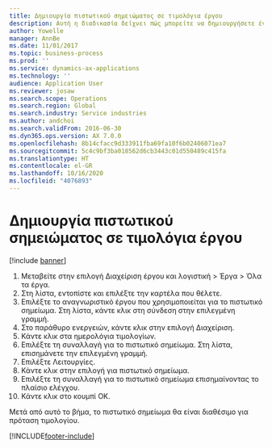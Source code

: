 ```yaml
---
title: Δημιουργία πιστωτικού σημειώματος σε τιμολόγια έργου
description: Αυτή η διαδικασία δείχνει πώς μπορείτε να δημιουργήσετε ένα πιστωτικό σημείωμα σε τιμολόγια έργου που έχουν καταχωρηθεί.
author: Yowelle
manager: AnnBe
ms.date: 11/01/2017
ms.topic: business-process
ms.prod: ''
ms.service: dynamics-ax-applications
ms.technology: ''
audience: Application User
ms.reviewer: josaw
ms.search.scope: Operations
ms.search.region: Global
ms.search.industry: Service industries
ms.author: andchoi
ms.search.validFrom: 2016-06-30
ms.dyn365.ops.version: AX 7.0.0
ms.openlocfilehash: 8b14cfacc9d333911fba69fa10f6b02406071ea7
ms.sourcegitcommit: 5c4c9bf3ba018562d6cb3443c01d550489c415fa
ms.translationtype: HT
ms.contentlocale: el-GR
ms.lasthandoff: 10/16/2020
ms.locfileid: "4076893"
---
```

# <a name="create-a-credit-note-on-project-invoices"></a>Δημιουργία πιστωτικού σημειώματος σε τιμολόγια έργου

[!include [banner](../../includes/banner.md)]

1. Μεταβείτε στην επιλογή Διαχείριση έργου και λογιστική > Έργα > Όλα τα έργα. 
2. Στη λίστα, εντοπίστε και επιλέξτε την καρτέλα που θέλετε. 
3. Επιλέξτε το αναγνωριστικό έργου που χρησιμοποιείται για το πιστωτικό σημείωμα. Στη λίστα, κάντε κλικ στη σύνδεση στην επιλεγμένη γραμμή. 
4. Στο παράθυρο ενεργειών, κάντε κλικ στην επιλογή Διαχείριση. 
5. Κάντε κλικ στα ημερολόγια τιμολογίων. 
6. Επιλέξτε τη συναλλαγή για το πιστωτικό σημείωμα. Στη λίστα, επισημάνετε την επιλεγμένη γραμμή. 
7. Επιλέξτε Λειτουργίες. 
8. Κάντε κλικ στην επιλογή για πιστωτικό σημείωμα. 
9. Επιλέξτε τη συναλλαγή για το πιστωτικό σημείωμα επισημαίνοντας το πλαίσιο ελέγχου.
10. Κάντε κλικ στο κουμπί OK. 

Μετά από αυτό το βήμα, το πιστωτικό σημείωμα θα είναι διαθέσιμο για πρόταση τιμολογίου.


[!INCLUDE[footer-include](../../includes/footer-banner.md)]